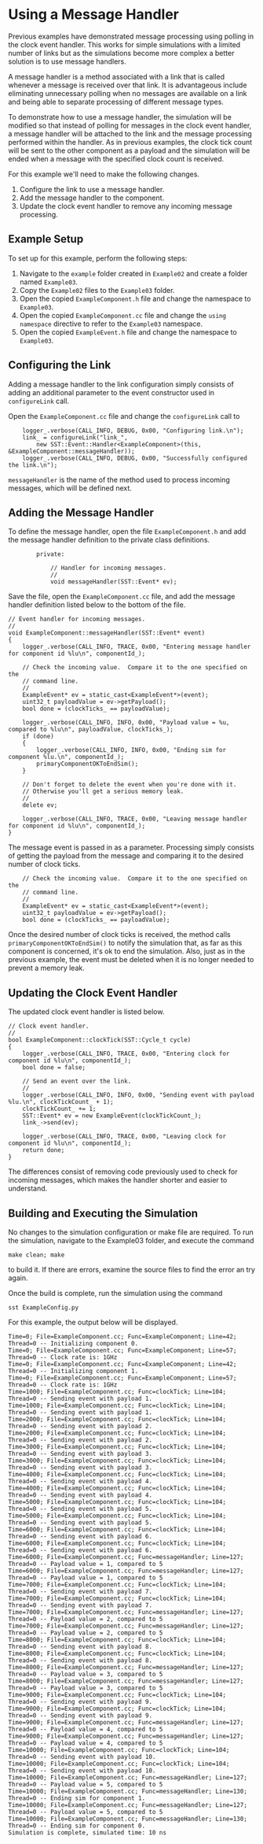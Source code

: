 # Using a Message Handler

Previous examples have demonstrated message processing using polling in the clock event handler.  This works for simple simulations with a limited number of links but as the simulations become more complex a better solution is to use message handlers.

A message handler is a method associated with a link that is called whenever a message is received over that link.  It is advantageous include eliminating unnecessary polling when no messages are available on a link and being able to separate processing of different message types.

To demonstrate how to use a message handler, the simulation will be modified so that instead of polling for messages in the clock event handler, a message handler will be attached to the link and the message processing performed within the handler.  As in previous examples, the clock tick count will be sent to the other component as a payload and the simulation will be ended when a message with the specified clock count is received.

For this example we'll need to make the following changes.

1.  Configure the link to use a message handler.
2.  Add the message handler to the component.
2.  Update the clock event handler to remove any incoming message processing.

## Example Setup

To set up for this example, perform the following steps:

1.  Navigate to the `example` folder created in `Example02` and create a folder named `Example03`.
2.  Copy the `Example02` files to the `Example03` folder.
3.  Open the copied `ExampleComponent.h` file and change the namespace to `Example03`.
4.  Open the copied `ExampleComponent.cc` file and change the `using namespace` directive to refer to the `Example03` namespace.
5.  Open the copied `ExampleEvent.h` file and change the namespace to `Example03`.

## Configuring the Link

Adding a message handler to the link configuration simply consists of adding an additional parameter to the event constructor used in `configureLink` call.  

Open the `ExampleComponent.cc` file and change the `configureLink` call to

```
    logger_.verbose(CALL_INFO, DEBUG, 0x00, "Configuring link.\n");
    link_ = configureLink("link_", 
        new SST::Event::Handler<ExampleComponent>(this, &ExampleComponent::messageHandler));
    logger_.verbose(CALL_INFO, DEBUG, 0x00, "Successfully configured the link.\n");
```
`messageHandler` is the name of the method used to process incoming messages, which will be defined next.

## Adding the Message Handler

To define the message handler, open the file `ExampleComponent.h` and add the message handler definition to the private class definitions.

```
        private:
            
            // Handler for incoming messages.
            //
            void messageHandler(SST::Event* ev);
```

Save the file, open the `ExampleComponent.cc` file, and add the message handler definition listed below to the bottom of the file.

```
// Event handler for incoming messages.
//
void ExampleComponent::messageHandler(SST::Event* event)
{
    logger_.verbose(CALL_INFO, TRACE, 0x00, "Entering message handler for component id %lu\n", componentId_);

    // Check the incoming value.  Compare it to the one specified on the
    // command line.
    //
    ExampleEvent* ev = static_cast<ExampleEvent*>(event);
    uint32_t payloadValue = ev->getPayload();
    bool done = (clockTicks_ == payloadValue);

    logger_.verbose(CALL_INFO, INFO, 0x00, "Payload value = %u, compared to %lu\n", payloadValue, clockTicks_);
    if (done)
    {
        logger_.verbose(CALL_INFO, INFO, 0x00, "Ending sim for component %lu.\n", componentId_);
        primaryComponentOKToEndSim();
    }

    // Don't forget to delete the event when you're done with it.
    // Otherwise you'll get a serious memory leak.
    //
    delete ev;

    logger_.verbose(CALL_INFO, TRACE, 0x00, "Leaving message handler for component id %lu\n", componentId_);
}
```

The message event is passed in as a parameter.  Processing simply consists of getting the payload from the message and comparing it to the desired number of clock ticks.

```
    // Check the incoming value.  Compare it to the one specified on the
    // command line.
    //
    ExampleEvent* ev = static_cast<ExampleEvent*>(event);
    uint32_t payloadValue = ev->getPayload();
    bool done = (clockTicks_ == payloadValue);
```

Once the desired number of clock ticks is received, the method calls `primaryComponentOKToEndSim()` to notify the simulation that, as far as this component is concerned, it's ok to end the simulation.  Also, just as in the previous example, the event must be deleted when it is no longer needed to prevent a memory leak.

## Updating the Clock Event Handler

The updated clock event handler is listed below.

```
// Clock event handler.
//
bool ExampleComponent::clockTick(SST::Cycle_t cycle)
{
    logger_.verbose(CALL_INFO, TRACE, 0x00, "Entering clock for component id %lu\n", componentId_);
    bool done = false;

    // Send an event over the link.
    //
    logger_.verbose(CALL_INFO, INFO, 0x00, "Sending event with payload %lu.\n", clockTickCount_ + 1);
    clockTickCount_ += 1;
    SST::Event* ev = new ExampleEvent(clockTickCount_);
    link_->send(ev);

    logger_.verbose(CALL_INFO, TRACE, 0x00, "Leaving clock for component id %lu\n", componentId_);
    return done;
}
```
The differences consist of removing code previously used to check for incoming messages, which makes the handler shorter and easier to understand.

## Building and Executing the Simulation

No changes to the simulation configuration or make file are required.  To run the simulation, navigate to the Example03 folder, and execute the command

```
make clean; make
```

to build it.  If there are errors, examine the source files to find the error an try again.

Once the build is complete, run the simulation using the command

```
sst ExampleConfig.py
```
For this example, the output below will be displayed.

```
Time=0; File=ExampleComponent.cc; Func=ExampleComponent; Line=42; Thread=0 -- Initializing component 0.
Time=0; File=ExampleComponent.cc; Func=ExampleComponent; Line=57; Thread=0 -- Clock rate is: 1GHz
Time=0; File=ExampleComponent.cc; Func=ExampleComponent; Line=42; Thread=0 -- Initializing component 1.
Time=0; File=ExampleComponent.cc; Func=ExampleComponent; Line=57; Thread=0 -- Clock rate is: 1GHz
Time=1000; File=ExampleComponent.cc; Func=clockTick; Line=104; Thread=0 -- Sending event with payload 1.
Time=1000; File=ExampleComponent.cc; Func=clockTick; Line=104; Thread=0 -- Sending event with payload 1.
Time=2000; File=ExampleComponent.cc; Func=clockTick; Line=104; Thread=0 -- Sending event with payload 2.
Time=2000; File=ExampleComponent.cc; Func=clockTick; Line=104; Thread=0 -- Sending event with payload 2.
Time=3000; File=ExampleComponent.cc; Func=clockTick; Line=104; Thread=0 -- Sending event with payload 3.
Time=3000; File=ExampleComponent.cc; Func=clockTick; Line=104; Thread=0 -- Sending event with payload 3.
Time=4000; File=ExampleComponent.cc; Func=clockTick; Line=104; Thread=0 -- Sending event with payload 4.
Time=4000; File=ExampleComponent.cc; Func=clockTick; Line=104; Thread=0 -- Sending event with payload 4.
Time=5000; File=ExampleComponent.cc; Func=clockTick; Line=104; Thread=0 -- Sending event with payload 5.
Time=5000; File=ExampleComponent.cc; Func=clockTick; Line=104; Thread=0 -- Sending event with payload 5.
Time=6000; File=ExampleComponent.cc; Func=clockTick; Line=104; Thread=0 -- Sending event with payload 6.
Time=6000; File=ExampleComponent.cc; Func=clockTick; Line=104; Thread=0 -- Sending event with payload 6.
Time=6000; File=ExampleComponent.cc; Func=messageHandler; Line=127; Thread=0 -- Payload value = 1, compared to 5
Time=6000; File=ExampleComponent.cc; Func=messageHandler; Line=127; Thread=0 -- Payload value = 1, compared to 5
Time=7000; File=ExampleComponent.cc; Func=clockTick; Line=104; Thread=0 -- Sending event with payload 7.
Time=7000; File=ExampleComponent.cc; Func=clockTick; Line=104; Thread=0 -- Sending event with payload 7.
Time=7000; File=ExampleComponent.cc; Func=messageHandler; Line=127; Thread=0 -- Payload value = 2, compared to 5
Time=7000; File=ExampleComponent.cc; Func=messageHandler; Line=127; Thread=0 -- Payload value = 2, compared to 5
Time=8000; File=ExampleComponent.cc; Func=clockTick; Line=104; Thread=0 -- Sending event with payload 8.
Time=8000; File=ExampleComponent.cc; Func=clockTick; Line=104; Thread=0 -- Sending event with payload 8.
Time=8000; File=ExampleComponent.cc; Func=messageHandler; Line=127; Thread=0 -- Payload value = 3, compared to 5
Time=8000; File=ExampleComponent.cc; Func=messageHandler; Line=127; Thread=0 -- Payload value = 3, compared to 5
Time=9000; File=ExampleComponent.cc; Func=clockTick; Line=104; Thread=0 -- Sending event with payload 9.
Time=9000; File=ExampleComponent.cc; Func=clockTick; Line=104; Thread=0 -- Sending event with payload 9.
Time=9000; File=ExampleComponent.cc; Func=messageHandler; Line=127; Thread=0 -- Payload value = 4, compared to 5
Time=9000; File=ExampleComponent.cc; Func=messageHandler; Line=127; Thread=0 -- Payload value = 4, compared to 5
Time=10000; File=ExampleComponent.cc; Func=clockTick; Line=104; Thread=0 -- Sending event with payload 10.
Time=10000; File=ExampleComponent.cc; Func=clockTick; Line=104; Thread=0 -- Sending event with payload 10.
Time=10000; File=ExampleComponent.cc; Func=messageHandler; Line=127; Thread=0 -- Payload value = 5, compared to 5
Time=10000; File=ExampleComponent.cc; Func=messageHandler; Line=130; Thread=0 -- Ending sim for component 1.
Time=10000; File=ExampleComponent.cc; Func=messageHandler; Line=127; Thread=0 -- Payload value = 5, compared to 5
Time=10000; File=ExampleComponent.cc; Func=messageHandler; Line=130; Thread=0 -- Ending sim for component 0.
Simulation is complete, simulated time: 10 ns
```
